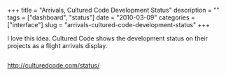 +++
title = "Arrivals, Cultured Code Development Status"
description = ""
tags = ["dashboard", "status"]
date = "2010-03-09"
categories = ["interface"]
slug = "arrivals-cultured-code-development-status"
+++


<p>I love this idea. Cultured Code shows the development status on their projects as a flight arrivals display.</p>

<div id="screens-full" class="clear"><div class="fullimg clear"><a href="/media/interface/culturedcode-status-1.png" class="group" rel="group" title="1. "><img src="/media/interface/culturedcode-status-1.png" alt="" class="img-responsive"></a></div></div>        
<p><a href="http://culturedcode.com/status/">http://culturedcode.com/status/</a></p>

